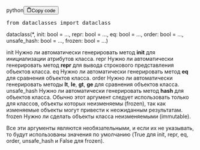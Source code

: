 <div class="code-element"><div class="lang-line"><text>python</text><button class="copy-button" id="code178b" onclick="copyCode(code178, code178b)"><svg stroke="currentColor" fill="none" stroke-width="2" viewBox="0 0 24 24" stroke-linecap="round" stroke-linejoin="round" class="h-4 w-4" height="1em" width="1em" xmlns="http://www.w3.org/2000/svg"><path d="M16 4h2a2 2 0 0 1 2 2v14a2 2 0 0 1-2 2H6a2 2 0 0 1-2-2V6a2 2 0 0 1 2-2h2"></path><rect x="8" y="2" width="8" height="4" rx="1" ry="1"></rect></svg><text>Copy code</text></button></div><div class="code" id="code178"><div class="highlight"><pre><span></span><span class="kn">from</span> <span class="nn">dataclasses</span> <span class="kn">import</span> <span class="n">dataclass</span>
</pre></div></div></div>

<p>dataclass(*,
          init: bool = ...,
          repr: bool = ...,
          eq: bool = ...,
          order: bool = ...,
          unsafe_hash: bool = ...,
          frozen: bool = ...)</p>
<p>init         Нужно ли автоматически генерировать метод <strong>init</strong> для инициализации атрибутов класса.
repr         Нужно ли автоматически генерировать метод <strong>repr</strong> для вывода строкового представления объектов класса.
eq           Нужно ли автоматически генерировать метод <strong>eq</strong> для сравнения объектов класса.
order        Нужно ли автоматически генерировать методы <strong>lt</strong>, <strong>le</strong>, <strong>gt</strong>, <strong>ge</strong> для сравнения объектов класса.
unsafe_hash  Нужно ли автоматически генерировать метод <strong>hash</strong> для объектов класса.
             Обычно этот аргумент следует использовать только для классов, объекты которых неизменяемы (frozen),
             так как изменяемые объекты могут привести к неожиданным результатам.
frozen       Нужно ли сделать объекты класса неизменяемыми (immutable).</p>
<p>Все эти аргументы являются необязательными, и если их не указывать,
то будут использованы значения по умолчанию (True для init, repr, eq, order, unsafe_hash и False для frozen).</p>